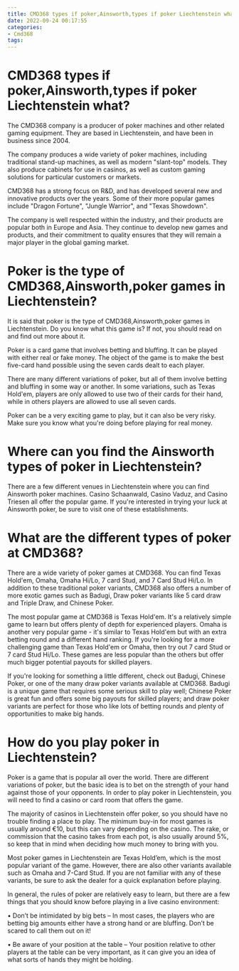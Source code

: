 ```yaml
---
title: CMD368 types if poker,Ainsworth,types if poker Liechtenstein what
date: 2022-09-24 00:17:55
categories:
- Cmd368
tags:
---
```



#  CMD368 types if poker,Ainsworth,types if poker Liechtenstein what?

The CMD368 company is a producer of poker machines and other related gaming equipment. They are based in Liechtenstein, and have been in business since 2004.

The company produces a wide variety of poker machines, including traditional stand-up machines, as well as modern "slant-top" models. They also produce cabinets for use in casinos, as well as custom gaming solutions for particular customers or markets.

CMD368 has a strong focus on R&D, and has developed several new and innovative products over the years. Some of their more popular games include "Dragon Fortune", "Jungle Warrior", and "Texas Showdown".

The company is well respected within the industry, and their products are popular both in Europe and Asia. They continue to develop new games and products, and their commitment to quality ensures that they will remain a major player in the global gaming market.

#  Poker is the  type of CMD368,Ainsworth,poker games in Liechtenstein?

It is said that poker is the type of CMD368,Ainsworth,poker games in Liechtenstein. Do you know what this game is? If not, you should read on and find out more about it.

Poker is a card game that involves betting and bluffing. It can be played with either real or fake money. The object of the game is to make the best five-card hand possible using the seven cards dealt to each player.

There are many different variations of poker, but all of them involve betting and bluffing in some way or another. In some variations, such as Texas Hold'em, players are only allowed to use two of their cards for their hand, while in others players are allowed to use all seven cards.

Poker can be a very exciting game to play, but it can also be very risky. Make sure you know what you're doing before playing for real money.

#  Where can you find the Ainsworth types of poker in Liechtenstein?

There are a few different venues in Liechtenstein where you can find Ainsworth poker machines. Casino Schaanwald, Casino Vaduz, and Casino Triesen all offer the popular game. If you're interested in trying your luck at Ainsworth poker, be sure to visit one of these establishments.

#  What are the different types of poker at CMD368?

There are a wide variety of poker games at CMD368. You can find Texas Hold'em, Omaha, Omaha Hi/Lo, 7 card Stud, and 7 Card Stud Hi/Lo. In addition to these traditional poker variants, CMD368 also offers a number of more exotic games such as Badugi, Draw poker variants like 5 card draw and Triple Draw, and Chinese Poker.

The most popular game at CMD368 is Texas Hold'em. It's a relatively simple game to learn but offers plenty of depth for experienced players. Omaha is another very popular game - it's similar to Texas Hold'em but with an extra betting round and a different hand ranking. If you're looking for a more challenging game than Texas Hold'em or Omaha, then try out 7 card Stud or 7 card Stud Hi/Lo. These games are less popular than the others but offer much bigger potential payouts for skilled players.

If you're looking for something a little different, check out Badugi, Chinese Poker, or one of the many draw poker variants available at CMD368. Badugi is a unique game that requires some serious skill to play well; Chinese Poker is great fun and offers some big payouts for skilled players; and draw poker variants are perfect for those who like lots of betting rounds and plenty of opportunities to make big hands.

#  How do you play poker in Liechtenstein?

Poker is a game that is popular all over the world. There are different variations of poker, but the basic idea is to bet on the strength of your hand against those of your opponents. In order to play poker in Liechtenstein, you will need to find a casino or card room that offers the game.

The majority of casinos in Liechtenstein offer poker, so you should have no trouble finding a place to play. The minimum buy-in for most games is usually around €10, but this can vary depending on the casino. The rake, or commission that the casino takes from each pot, is also usually around 5%, so keep that in mind when deciding how much money to bring with you.

Most poker games in Liechtenstein are Texas Hold’em, which is the most popular variant of the game. However, there are also other variants available such as Omaha and 7-Card Stud. If you are not familiar with any of these variants, be sure to ask the dealer for a quick explanation before playing.

In general, the rules of poker are relatively easy to learn, but there are a few things that you should know before playing in a live casino environment:

• Don’t be intimidated by big bets – In most cases, the players who are betting big amounts either have a strong hand or are bluffing. Don’t be scared to call them out on it!

• Be aware of your position at the table – Your position relative to other players at the table can be very important, as it can give you an idea of what sorts of hands they might be holding.